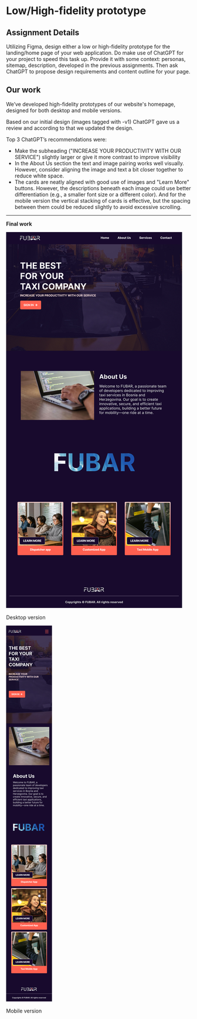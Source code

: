 # Low/High-fidelity prototype

## **Assignment Details**

Utilizing Figma, design either a low or high-fidelity prototype for the landing/home page of your web application. Do make use of ChatGPT for your project to speed this task up. Provide it with some context: personas, sitemap, description, developed in the previous assignments. Then ask ChatGPT to propose design requirements and content outline for your page.

## Our work

We’ve developed high-fidelity prototypes of our website's homepage, designed for both desktop and mobile versions.

Based on our initial design (images tagged with -v1) ChatGPT gave us a review and according to that we updated the design.

Top 3 ChatGPT’s recommendations were:

- Make the subheading ("INCREASE YOUR PRODUCTIVITY WITH OUR SERVICE") slightly larger or give it more contrast to improve visibility
- In the About Us section the text and image pairing works well visually. However, consider aligning the image and text a bit closer together to reduce white space.
- The cards are neatly aligned with good use of images and "Learn More" buttons. However, the descriptions beneath each image could use better differentiation (e.g., a smaller font size or a different color). And for the mobile version the vertical stacking of cards is effective, but the spacing between them could be reduced slightly to avoid excessive scrolling.

---

**Final work**

![Desktop version](High-fidelity-Desktop.png)

Desktop version

![Mobile version](High-fidelity-Mobile.png)

Mobile version